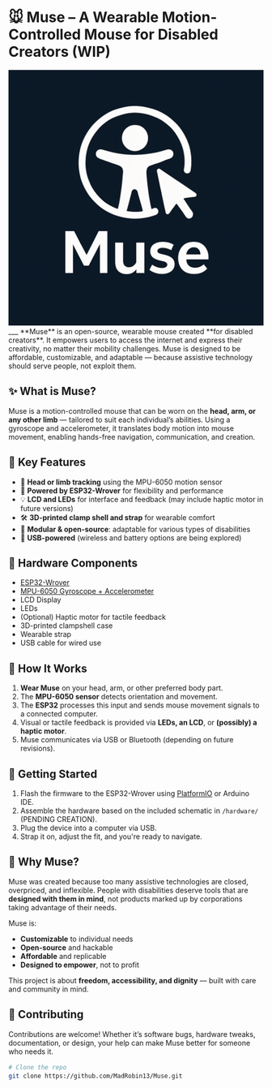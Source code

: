 # 🐭 Muse – A Wearable Motion-Controlled Mouse for Disabled Creators (WIP)
<div background-color="#0c1928" width="1000px" height="1000px">
    <img src="./logos/Muse_white_with_blackBG_logo.png"></img>
</div>
___
**Muse** is an open-source, wearable mouse created **for disabled creators**. It empowers users to access the internet and express their creativity, no matter their mobility challenges. Muse is designed to be affordable, customizable, and adaptable — because assistive technology should serve people, not exploit them.

## ✨ What is Muse?

Muse is a motion-controlled mouse that can be worn on the **head, arm, or any other limb** — tailored to suit each individual’s abilities. Using a gyroscope and accelerometer, it translates body motion into mouse movement, enabling hands-free navigation, communication, and creation.

## 🎯 Key Features

- 🧠 **Head or limb tracking** using the MPU-6050 motion sensor  
- 📡 **Powered by ESP32-Wrover** for flexibility and performance  
- 💡 **LCD and LEDs** for interface and feedback (may include haptic motor in future versions)  
- 🛠️ **3D-printed clamp shell and strap** for wearable comfort  
- 🧩 **Modular & open-source**: adaptable for various types of disabilities  
- 🔌 **USB-powered** (wireless and battery options are being explored)

## 🧰 Hardware Components

- [ESP32-Wrover](https://www.espressif.com/en/products/socs/esp32-wrover)
- [MPU-6050 Gyroscope + Accelerometer](https://invensense.tdk.com/products/motion-tracking/6-axis/mpu-6050/)
- LCD Display
- LEDs
- (Optional) Haptic motor for tactile feedback
- 3D-printed clampshell case
- Wearable strap
- USB cable for wired use

## 🔧 How It Works

1. **Wear Muse** on your head, arm, or other preferred body part.
2. The **MPU-6050 sensor** detects orientation and movement.
3. The **ESP32** processes this input and sends mouse movement signals to a connected computer.
4. Visual or tactile feedback is provided via **LEDs, an LCD**, or **(possibly) a haptic motor**.
5. Muse communicates via USB or Bluetooth (depending on future revisions).

## 🚀 Getting Started

1. Flash the firmware to the ESP32-Wrover using [PlatformIO](https://platformio.org/) or Arduino IDE.
2. Assemble the hardware based on the included schematic in `/hardware/` (PENDING CREATION).
3. Plug the device into a computer via USB.
4. Strap it on, adjust the fit, and you're ready to navigate.

## 🤲 Why Muse?

Muse was created because too many assistive technologies are closed, overpriced, and inflexible. People with disabilities deserve tools that are **designed with them in mind**, not products marked up by corporations taking advantage of their needs.

Muse is:

- **Customizable** to individual needs
- **Open-source** and hackable
- **Affordable** and replicable
- **Designed to empower**, not to profit

This project is about **freedom, accessibility, and dignity** — built with care and community in mind.

## 💬 Contributing

Contributions are welcome! Whether it’s software bugs, hardware tweaks, documentation, or design, your help can make Muse better for someone who needs it.

```bash
# Clone the repo
git clone https://github.com/MadRobin13/Muse.git

